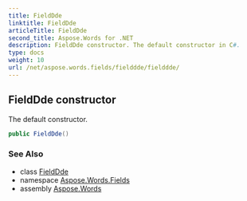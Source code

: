 ```yaml
---
title: FieldDde
linktitle: FieldDde
articleTitle: FieldDde
second_title: Aspose.Words for .NET
description: FieldDde constructor. The default constructor in C#.
type: docs
weight: 10
url: /net/aspose.words.fields/fielddde/fielddde/
---
```

## FieldDde constructor

The default constructor.

```csharp
public FieldDde()
```

### See Also

* class [FieldDde](../)
* namespace [Aspose.Words.Fields](../../fielddde/)
* assembly [Aspose.Words](../../../)

